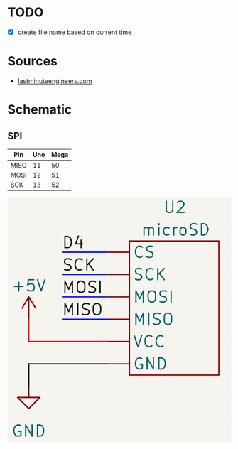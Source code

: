 # TODO

- [x] create file name based on current time

# Sources

- [lastminuteengineers.com](https://lastminuteengineers.com/arduino-micro-sd-card-module-tutorial/)

# Schematic

## SPI

| Pin  | Uno | Mega |
| ---- | --- | ---- |
| MISO | 11  | 50   |
| MOSI | 12  | 51   |
| SCK  | 13  | 52   |

![pinout](images/pinout.png)
